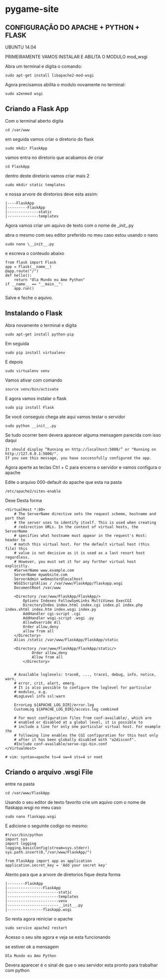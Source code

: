 pygame-site
===========



CONFIGURAÇÃO DO APACHE + PYTHON + FLASK
----------------------------------------

UBUNTU 14.04

PRIMEIRAMENTE VAMOS INSTALAR  E ABILITA O MODULO mod_wsgi

Abra um terminal e digita o comando:

    sudo apt-get install libapache2-mod-wsgi 

Agora precisamos abilita o modulo novamente no terminal:

    sudo a2enmod wsgi

Criando a Flask App
-------------------

Com o terminal aberto digita

    cd /var/www

em seguida vamos criar o diretorio do flask

    sudo mkdir FlaskApp

vamos entra no diretorio que acabamos de criar

    cd FlaskApp

dentro deste diretorio vamos criar mais 2 

    sudo mkdir static templates


e nossa arvore de diretorios deve esta assim:

    |----FlaskApp
    |---------FlaskApp
    |--------------static
    |--------------templates

Agora vamos criar um aquivo de texto com o nome de \__init__.py

abra o mesmo com seu editor preferido no meu caso estou usando o nano


    sudo nano \__init__.py


e escreva o conteudo abaixo

    from flask import Flask
    app = Flask(__name__)
    @app.route("/")
    def hello():
        return "Ola Mundo eu Amo Python"
    if __name__ == "__main__":
        app.run()
        
Salve e feche o aquivo.

Instalando o Flask
------------------

Abra novamente o terminal e digita

    sudo apt-get install python-pip 

Em seguida

    sudo pip install virtualenv 

E depois

    sudo virtualenv venv
    
Vamos ativar com comando

    source venv/bin/activate
   
E agora vamos instalar o flask

    sudo pip install Flask
    
Se você conseguio chega ate aqui vamos testar o servidor

    sudo python __init__.py 

Se tudo ocorrer bem devera aparecer alguma mensagem parecida com isso daqui

    It should display “Running on http://localhost:5000/” or "Running on http://127.0.0.1:5000/". 
    If you see this message, you have successfully configured the app.
    
Agora aperte as teclas Ctrl + C para encerra o servidor e vamos configura o apache

Edite o arquivo 000-default do apache que esta na pasta

    /etc/apache2/sites-enable
    
Dexe Desta forma

    <VirtualHost *:80>
        # The ServerName directive sets the request scheme, hostname and port that
        # the server uses to identify itself. This is used when creating
        # redirection URLs. In the context of virtual hosts, the ServerName
        # specifies what hostname must appear in the request's Host: header to
        # match this virtual host. For the default virtual host (this file) this
        # value is not decisive as it is used as a last resort host regardless.
        # However, you must set it for any further virtual host explicitly.
        #ServerName www.example.com
        ServerName mywebsite.com
        ServerAdmin webmaster@localhost
        WSGIScriptAlias / /var/www/FlaskApp/flaskapp.wsgi
        DocumentRoot /var/www
    
        <Directory /var/www/FlaskApp/FlaskApp/>
            Options Indexes FollowSymLinks MultiViews ExecCGI
            DirectoryIndex index.html index.cgi index.pl index.php index.xhtml index.htm index.wsgi index.py
            AddHandler cgi-script .cgi
            AddHandler wsgi-script .wsgi .py
            AllowOverride All
            Order allow,deny
            allow from all
        </Directory>
        Alias /static /var/www/FlaskApp/FlaskApp/static
    
        <Directory /var/www/FlaskApp/FlaskApp/static/>
                Order allow,deny
                Allow from all
            </Directory>
    
    
        # Available loglevels: trace8, ..., trace1, debug, info, notice, warn,
        # error, crit, alert, emerg.
        # It is also possible to configure the loglevel for particular
        # modules, e.g.
        #LogLevel info ssl:warn
    
        ErrorLog ${APACHE_LOG_DIR}/error.log
        CustomLog ${APACHE_LOG_DIR}/access.log combined
    
        # For most configuration files from conf-available/, which are
        # enabled or disabled at a global level, it is possible to
        # include a line for only one particular virtual host. For example the
        # following line enables the CGI configuration for this host only
        # after it has been globally disabled with "a2disconf".
        #Include conf-available/serve-cgi-bin.conf
    </VirtualHost>
    
    # vim: syntax=apache ts=4 sw=4 sts=4 sr noet
    
    
Criando o arquivo .wsgi File
------------------------------

entre na pasta

    cd /var/www/FlaskApp
    
Usando o seu editor de texto favorito crie um aquivo com o nome de flaskapp.wsgi  no meu caso


    sudo nano flaskapp.wsgi
    
E adicione o seguinte codigo no mesmo:

    #!/usr/bin/python
    import sys
    import logging
    logging.basicConfig(stream=sys.stderr)
    sys.path.insert(0,"/var/www/FlaskApp/")
    
    from FlaskApp import app as application
    application.secret_key = 'Add your secret key'
    
    
Atento para que a arvore de diretorios fique desta forma

    |--------FlaskApp
    |----------------FlaskApp
    |-----------------------static
    |-----------------------templates
    |-----------------------venv
    |-----------------------__init__.py
    |----------------flaskapp.wsgi
    
    

So resta agora reiniciar o apache


    sudo service apache2 restart
    
Acesso o seu site agora e veja se esta funcionando 

se estiver ok a mensagem 
    
    Ola Mundo eu Amo Python
    
Devera aparecer é o sinal de que o seu servidor esta pronto para trabalhar com python





